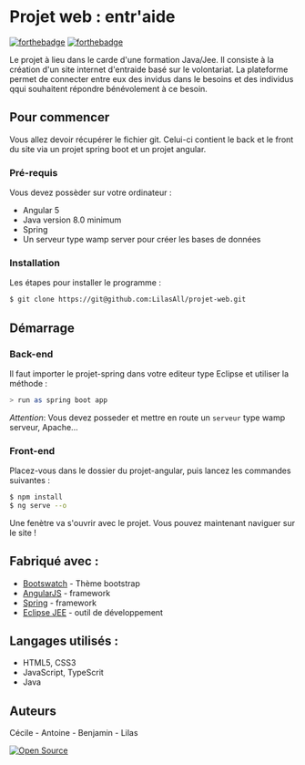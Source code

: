 # Projet web : entr'aide

[![forthebadge](http://forthebadge.com/images/badges/built-with-love.svg)](http://forthebadge.com)  [![forthebadge](http://forthebadge.com/images/badges/uses-html.svg)](http://forthebadge.com)


Le projet à lieu dans le carde d'une formation Java/Jee. Il consiste à la création d'un site internet d'entraide basé sur le volontariat. 
La plateforme permet de connecter entre eux des invidus dans le besoins et des individus qqui souhaitent répondre bénévolement à ce besoin.

## Pour commencer

Vous allez devoir récupérer le fichier git. Celui-ci contient le back et le front du site via un projet spring boot et un projet angular. 

### Pré-requis

Vous devez possèder sur votre ordinateur : 

- Angular 5
- Java version 8.0 minimum
- Spring
- Un serveur type wamp server pour créer les bases de données

### Installation

Les étapes pour installer le programme : 

```bash
$ git clone https://git@github.com:LilasAll/projet-web.git
```


## Démarrage
### Back-end
Il faut importer le projet-spring dans votre editeur type Eclipse et utiliser la méthode : 

```bash
> run as spring boot app
```

_Attention_: Vous devez posseder et mettre en route un ``serveur`` type wamp serveur, Apache...

### Front-end
Placez-vous dans le dossier du projet-angular, puis lancez les commandes suivantes : 

```bash
$ npm install
$ ng serve --o
```

Une fenètre va s'ouvrir avec le projet. Vous pouvez maintenant naviguer sur le site ! 

## Fabriqué avec : 

* [Bootswatch](https://bootswatch.com/minty/) - Thème bootstrap 
* [AngularJS](https://angular.io/) - framework
* [Spring](https://spring.io/) - framework
* [Eclipse JEE](https://www.eclipse.org/downloads/packages/release/kepler/sr2/eclipse-ide-java-ee-developers) - outil de développement

## Langages utilisés : 

- HTML5, CSS3
- JavaScript, TypeScrit
- Java

## Auteurs

Cécile - Antoine - Benjamin - Lilas

[![Open Source](https://badges.frapsoft.com/os/v1/open-source.svg?v=103)](https://opensource.org/)


